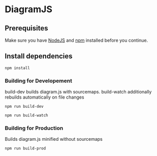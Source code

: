 # DiagramJS


## Prerequisites

Make sure you have [NodeJS](nodejs.org) and [npm](https://www.npmjs.org/doc/cli/npm.html) installed before you continue.


## Install dependencies

	npm install


### Building for Developement
build-dev builds diagram.js with sourcemaps. build-watch additionally rebuilds automatically on file changes

	npm run build-dev

	npm run build-watch


### Building for Production
Builds diagram.js minified without sourcemaps

	npm run build-prod
